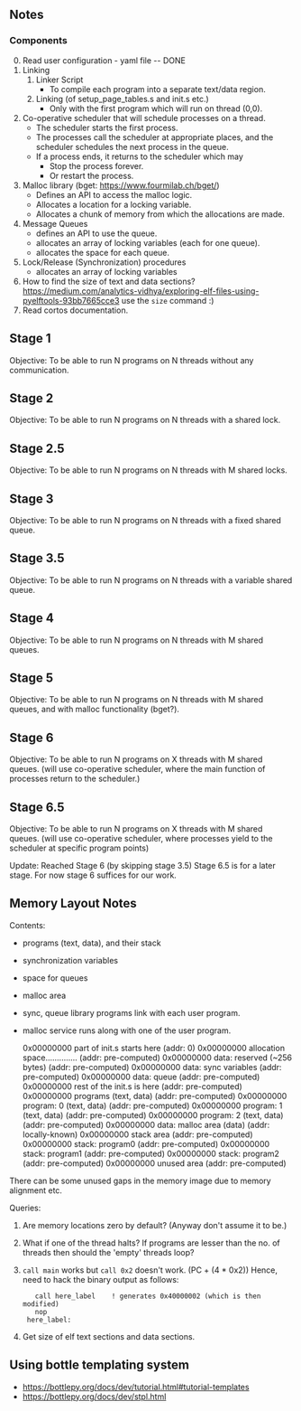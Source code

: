 Notes
-------------

### Components
0. Read user configuration - yaml file -- DONE
1. Linking
   1. Linker Script
      * To compile each program into a separate text/data region.
   1. Linking (of setup_page_tables.s and init.s etc.)
      * Only with the first program which will run on thread (0,0).
2. Co-operative scheduler that will schedule processes on a thread.    
   * The scheduler starts the first process.
   * The processes call the scheduler at appropriate places,
     and the scheduler schedules the next process in the queue.
   * If a process ends, it returns to the scheduler which may
      * Stop the process forever.
      * Or restart the process.
2. Malloc library (bget: <https://www.fourmilab.ch/bget/>)
   * Defines an API to access the malloc logic.
   * Allocates a location for a locking variable.
   * Allocates a chunk of memory from which the allocations are made.
3. Message Queues
   * defines an API to use the queue.
   * allocates an array of locking variables (each for one queue).
   * allocates the space for each queue.
4. Lock/Release (Synchronization) procedures
   * allocates an array of locking variables
6. How to find the size of text and data sections?
   <https://medium.com/analytics-vidhya/exploring-elf-files-using-pyelftools-93bb7665cce3>
   use the `size` command :)
8. Read cortos documentation.


## Stage 1
Objective: To be able to run N programs on N threads without any communication.

## Stage 2
Objective: To be able to run N programs on N threads with a shared lock.

## Stage 2.5
Objective: To be able to run N programs on N threads with M shared locks.

## Stage 3
Objective: To be able to run N programs on N threads with a fixed shared queue.  

## Stage 3.5
Objective: To be able to run N programs on N threads with a variable shared queue.

## Stage 4
Objective: To be able to run N programs on N threads with M shared queues.

## Stage 5
Objective: To be able to run N programs on N threads with M shared queues,
           and with malloc functionality (bget?).

## Stage 6
Objective: To be able to run N programs on X threads with M shared queues.
           (will use co-operative scheduler, where the main function of processes
           return to the scheduler.)

## Stage 6.5
Objective: To be able to run N programs on X threads with M shared queues.
           (will use co-operative scheduler, where processes yield to the
            scheduler at specific program points)


Update:
Reached Stage 6 (by skipping stage 3.5)
Stage 6.5 is for a later stage. For now stage 6 suffices for our work.


Memory Layout Notes
-------------------------
Contents:
* programs (text, data), and their stack
* synchronization variables
* space for queues
* malloc area
* sync, queue library programs link with each user program.
* malloc service runs along with one of the user program.


    0x00000000  part of init.s starts here      (addr: 0)
    0x00000000  allocation space..............  (addr: pre-computed)
    0x00000000   data: reserved (~256 bytes)    (addr: pre-computed)
    0x00000000   data: sync variables           (addr: pre-computed)
    0x00000000   data: queue                    (addr: pre-computed)
    0x00000000  rest of the init.s is here      (addr: pre-computed)
    0x00000000  programs (text, data)           (addr: pre-computed)
    0x00000000    program: 0 (text, data)       (addr: pre-computed)
    0x00000000    program: 1 (text, data)       (addr: pre-computed)
    0x00000000    program: 2 (text, data)       (addr: pre-computed)
    0x00000000      data: malloc area (data)    (addr: locally-known)
    0x00000000  stack area                      (addr: pre-computed)
    0x00000000    stack: program0               (addr: pre-computed)
    0x00000000    stack: program1               (addr: pre-computed)
    0x00000000    stack: program2               (addr: pre-computed)
    0x00000000  unused area                     (addr: pre-computed)

There can be some unused gaps in the memory image due to memory alignment etc.

Queries:
1. Are memory locations zero by default? (Anyway don't assume it to be.)
2. What if one of the thread halts?
   If programs are lesser than the no. of threads
   then should the 'empty' threads loop?
3. `call main` works but `call 0x2` doesn't work. (PC + (4 * 0x2))
   Hence, need to hack the binary output as follows:
   
          call here_label    ! generates 0x40000002 (which is then modified)
          nop
        here_label:
4. Get size of elf text sections and data sections.
   



Using bottle templating system
---------------------------------
* <https://bottlepy.org/docs/dev/tutorial.html#tutorial-templates>
* <https://bottlepy.org/docs/dev/stpl.html>

